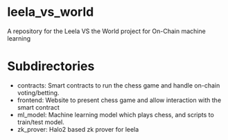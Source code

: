 # leela_vs_world
A repository for the Leela VS the World project for On-Chain machine learning

# Subdirectories
- contracts:
    Smart contracts to run the chess game and handle on-chain voting/betting.
- frontend:
    Website to present chess game and allow interaction with the smart contract
- ml_model:
    Machine learning model which plays chess, and scripts to train/test model.
- zk_prover:
    Halo2 based zk prover for leela